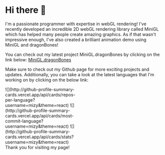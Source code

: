 # Hi there 👋

I'm a passionate programmer with expertise in webGL rendering! I've recently developed an incredible 2D webGL rendering library called MiniGL which has helped many people create amazing graphics. As if that wasn't impressive enough, I've also created a brilliant animation demo using MiniGL and dragonBones!

You can check out my latest project MiniGL.dragonBones by clicking on the link below:
[MiniGL.dragonBones](https://mizy.github.io/MiniGL/demo/dragonBones/eyetrack.html)

Make sure to check out my Github page for more exciting projects and updates. Additionally, you can take a look at the latest languages that I'm working on by clicking on the below link:


<div style="display:grid;grid-template-columns: 1fr 1fr 1fr;">
![](http://github-profile-summary-cards.vercel.app/api/cards/repos-per-language?username=mizy&theme=react)
![](http://github-profile-summary-cards.vercel.app/api/cards/most-commit-language?username=mizy&theme=react)
![](http://github-profile-summary-cards.vercel.app/api/cards/stats?username=mizy&theme=react)
</div>
Thank you for visiting my page!
